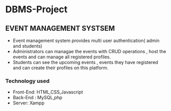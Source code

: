 # DBMS-Project

## EVENT MANAGEMENT SYSTSEM
* Event management system provides multi user authentication( admin and students)
* Administrators can managae the events with CRUD operations , host the events and can manage all registered profiles.
* Students can see the upcoming events , events they have registered and can create their profiles on this platform.

### Technology used

* Front-End: HTML,CSS,Javascript
*  Back-End : MySQL,php
*  Server: Xampp

